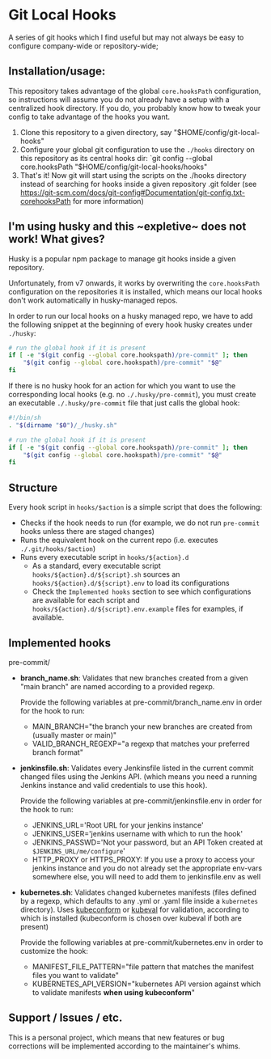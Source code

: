# Git Local Hooks

A series of git hooks which I find useful but may not always be easy to configure company-wide or repository-wide;

## Installation/usage:

This repository takes advantage of the global `core.hooksPath` configuration, so instructions will assume you do not already have a setup with a centralized hook directory. If you do, you probably know how to tweak your config to take advantage of the hooks you want.

1. Clone this repository to a given directory, say "$HOME/config/git-local-hooks"
2. Configure your global git configuration to use the `./hooks` directory on this repository as its central hooks dir:
    `git config --global core.hooksPath "$HOME/config/git-local-hooks/hooks"
3. That's it! Now git will start using the scripts on the ./hooks directory instead of searching for hooks inside a given repository .git folder (see https://git-scm.com/docs/git-config#Documentation/git-config.txt-corehooksPath for more information)

## I'm using husky and this ~expletive~ does not work! What gives?

Husky is a popular npm package to manage git hooks inside a given repository. 

Unfortunately, from v7 onwards, it works by overwriting the `core.hooksPath` configuration on the repositories it is installed, which means our local hooks don't work automatically in husky-managed repos.

In order to run our local hooks on a husky managed repo, we have to add the following snippet at the beginning of every hook husky creates under `./husky`: 

```sh
# run the global hook if it is present
if [ -e "$(git config --global core.hookspath)/pre-commit" ]; then
    "$(git config --global core.hookspath)/pre-commit" "$@"
fi
```

If there is no husky hook for an action for which you want to use the corresponding local hooks (e.g. no `./.husky/pre-commit`), you must create an executable `./.husky/pre-commit` file that just calls the global hook:


```sh
#!/bin/sh
. "$(dirname "$0")/_/husky.sh"

# run the global hook if it is present
if [ -e "$(git config --global core.hookspath)/pre-commit" ]; then
    "$(git config --global core.hookspath)/pre-commit" "$@"
fi
```

## Structure

  Every hook script in `hooks/$action` is a simple script that does the following:
  
  - Checks if the hook needs to run (for example, we do not run `pre-commit` hooks unless there are staged changes)
  - Runs the equivalent hook on the current repo (i.e. executes `./.git/hooks/$action`)
  - Runs every executable script in `hooks/${action}.d`
    - As a standard, every executable script `hooks/${action}.d/${script}.sh` sources an `hooks/${action}.d/${script}.env` to load its configurations
    - Check the `Implemented hooks` section to see which configurations are available for each script and `hooks/${action}.d/${script}.env.example` files for examples, if available.


## Implemented hooks

pre-commit/

- **branch_name.sh**: Validates that new branches created from a given "main branch" are named according to a provided regexp.

  Provide the following variables at pre-commit/branch_name.env in order for the hook to run:
    - MAIN_BRANCH="the branch your new branches are created from (usually master or main)"
    - VALID_BRANCH_REGEXP="a regexp that matches your preferred branch format"

- **jenkinsfile.sh**: Validates every Jenkinsfile listed in the current commit changed files using the Jenkins API.
  (which means you need a running Jenkins instance and valid credentials to use this hook).

  Provide the following variables at pre-commit/jenkinsfile.env in order for the hook to run:
  - JENKINS_URL='Root URL for your jenkins instance'
  - JENKINS_USER='jenkins username with which to run the hook'
  - JENKINS_PASSWD='Not your password, but an API Token created at `$JENKINS_URL/me/configure`'
  - HTTP_PROXY or HTTPS_PROXY: If you use a proxy to access your jenkins instance and you do not already set the appropriate env-vars somewhere else, you will need to add them to jenkinsfile.env as well

- **kubernetes.sh**: Validates changed kubernetes manifests (files defined by a regexp, which defaults to any .yml or .yaml file inside a `kubernetes` directory). Uses [kubeconform](https://github.com/yannh/kubeconform) or [kubeval](https://www.kubeval.com/) for validation, according to which is installed (kubeconform is chosen over kubeval if both are present)

  Provide the following variables at pre-commit/kubernetes.env in order to customize the hook:
    - MANIFEST_FILE_PATTERN="file pattern that matches the manifest files you want to validate"
    - KUBERNETES_API_VERSION="kubernetes API version against which to validate manifests **when using kubeconform**"


## Support / Issues / etc.

This is a personal project, which means that new features or bug corrections will be implemented according to the maintainer's whims.
